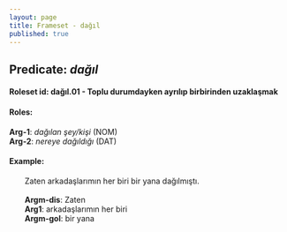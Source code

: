 ```yaml
---
layout: page
title: Frameset - dağıl
published: true
---
```

<h2>Predicate: <i>dağıl</i></h2>
<h4>Roleset id: dağıl.01 - Toplu durumdayken ayrılıp birbirinden uzaklaşmak<br>
<h4>Roles:</h4>
<b>Arg-1</b>: <i>dağılan şey/kişi</i>  (NOM) <br>
<b>Arg-2</b>: <i>nereye dağıldığı</i>  (DAT) <br>
<h4>Example:</h4>
&emsp;&emsp;Zaten arkadaşlarımın her biri bir yana dağılmıştı.<br><br>
&emsp;&emsp;<b>Argm-dis</b>:  Zaten<br>
&emsp;&emsp;<b>Arg1</b>:  arkadaşlarımın her biri<br>
&emsp;&emsp;<b>Argm-gol</b>:  bir yana<br>


